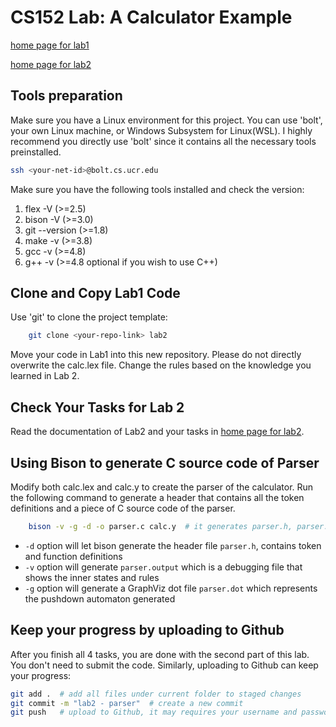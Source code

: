 CS152 Lab: A Calculator Example
===================================

[home page for lab1](https://www.cs.ucr.edu/~dtan004/proj1/lab01_lexer.html)

[home page for lab2](https://www.cs.ucr.edu/~dtan004/proj2/lab02_parser.html)


## Tools preparation

Make sure you have a Linux environment for this project. You can use 'bolt', your own Linux machine, or Windows Subsystem for Linux(WSL). I highly recommend you directly use 'bolt' since it contains all the necessary tools preinstalled. 

```sh
ssh <your-net-id>@bolt.cs.ucr.edu
```

Make sure you have the following tools installed and check the version:
1. flex -V       (>=2.5)
2. bison -V      (>=3.0)
3. git --version (>=1.8)
4. make -v       (>=3.8)
5. gcc -v        (>=4.8)
6. g++ -v        (>=4.8 optional if you wish to use C++)

## Clone and Copy Lab1 Code

Use 'git' to clone the project template:

```sh
    git clone <your-repo-link> lab2
```

Move your code in Lab1 into this new repository. Please do not directly overwrite the calc.lex file. Change the rules based on the knowledge you learned in Lab 2.

## Check Your Tasks for Lab 2

Read the documentation of Lab2 and your tasks in [home page for lab2](https://www.cs.ucr.edu/~dtan004/proj2/lab02_parser.html). 

## Using Bison to generate C source code of Parser

Modify both calc.lex and calc.y to create the parser of the calculator. Run the following command to generate a header that contains all the token definitions and a piece of C source code of the parser.

```sh
    bison -v -g -d -o parser.c calc.y  # it generates parser.h, parser.c, parser.output and parser.dot
```

* `-d` option will let bison generate the header file `parser.h`, contains token and function definitions 
* `-v` option will generate `parser.output` which is a debugging file that shows the inner states and rules
* `-g` option will generate a GraphViz dot file `parser.dot` which represents the pushdown automaton generated


## Keep your progress by uploading to Github

After you finish all 4 tasks, you are done with the second part of this lab. You don't need to submit the code.
Similarly, uploading to Github can keep your progress:

```sh
git add .  # add all files under current folder to staged changes
git commit -m "lab2 - parser"  # create a new commit
git push   # upload to Github, it may requires your username and password of Github
```

